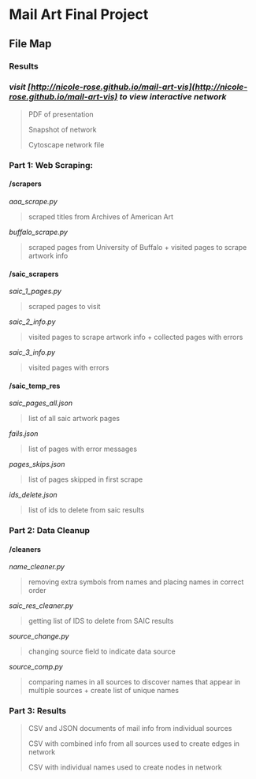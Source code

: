 # Mail Art Final Project
## File Map 
### Results
### *visit [http://nicole-rose.github.io/mail-art-vis](http://nicole-rose.github.io/mail-art-vis) to view interactive network*

> PDF of presentation
>
> Snapshot of network
>
> Cytoscape network file 

### Part 1: Web Scraping:
#### /scrapers
*aaa_scrape.py*
> scraped titles from Archives of American Art
>
*buffalo_scrape.py* 
> scraped pages from University of Buffalo + visited pages to scrape artwork info
>
#### /saic_scrapers
*saic_1_pages.py*
> scraped pages to visit 
>
*saic_2_info.py*
> visited pages to scrape artwork info + collected pages with errors
>
*saic_3_info.py*
> visited pages with errors 
>
#### /saic_temp_res
*saic_pages_all.json*
> list of all saic artwork pages
>
*fails.json*
> list of pages with error messages
>
*pages_skips.json*
> list of pages skipped in first scrape
>
*ids_delete.json*
>list of ids to delete from saic results
>
### Part 2: Data Cleanup
#### /cleaners
*name_cleaner.py*
>removing extra symbols from names and placing names in correct order
>
*saic_res_cleaner.py*
>getting list of IDS to delete from SAIC results 
>
*source_change.py*
>changing source field to indicate data source
>
*source_comp.py*
>comparing names in all sources to discover names that appear in multiple sources + create list of unique names 
>
### Part 3: Results 
>CSV and JSON documents of mail info from individual sources
>
>CSV with combined info from all sources used to create edges in network
>
>CSV with individual names used to create nodes in network